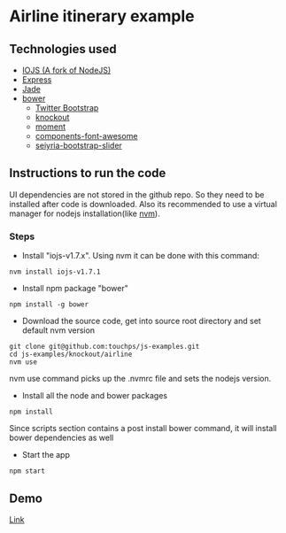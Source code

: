 # Airline itinerary example

## Technologies used
* [IOJS (A fork of NodeJS)](https://iojs.org)
* [Express](http://expressjs.com/)
* [Jade](http://jade-lang.com/)
* [bower](http://bower.io/)
  * [Twitter Bootstrap](http://getbootstrap.com/)
  * [knockout](http://knockoutjs.com/)
  * [moment](http://momentjs.com/)
  * [components-font-awesome](https://github.com/components/font-awesome)
  * [seiyria-bootstrap-slider](https://github.com/seiyria/bootstrap-slider)


## Instructions to run the code
UI dependencies are not stored in the github repo. So they need to be installed after code is downloaded. Also its recommended to use a virtual manager for nodejs installation(like [nvm](https://github.com/creationix/nvm)).

### Steps
* Install "iojs-v1.7.x". Using nvm it can be done with this command:
```shell
nvm install iojs-v1.7.1
```
* Install npm package "bower"
```shell
npm install -g bower
```
* Download the source code, get into source root directory and set default nvm version
```shell
git clone git@github.com:touchps/js-examples.git
cd js-examples/knockout/airline
nvm use
```
nvm use command picks up the .nvmrc file and sets the nodejs version.

* Install all the node and bower packages
```shell
npm install
```
Since scripts section contains a post install bower command, it will install bower dependencies as well
* Start the app
```shell
npm start
```

## Demo
[Link](https://murmuring-dawn-7311.herokuapp.com/)
